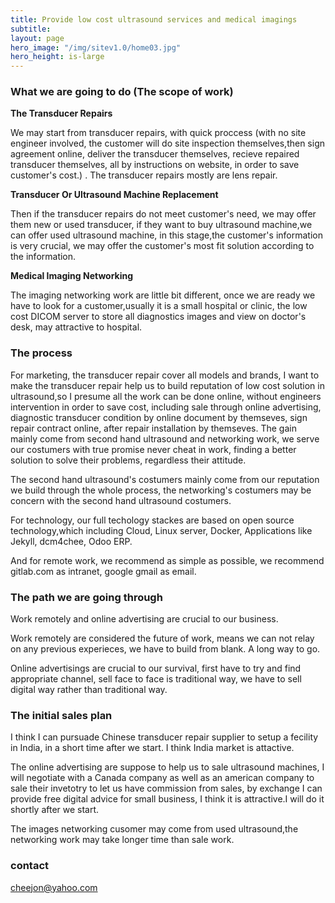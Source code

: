 ```yaml
---
title: Provide low cost ultrasound services and medical imagings
subtitle: 
layout: page
hero_image: "/img/sitev1.0/home03.jpg"
hero_height: is-large
---
```


### What we are going to do (The scope of work)

**The Transducer Repairs**

We may start from transducer repairs, with quick proccess (with no site engineer involved, the customer will do site inspection themselves,then sign agreement online, deliver the transducer themselves, recieve repaired transducer themselves, all by instructions on website, in order to save customer's cost.) . The transducer repairs mostly are lens repair.

**Transducer Or Ultrasound Machine Replacement**

Then if the transducer repairs do not meet customer's need, we may offer them new or used transducer, if they want to buy ultrasound machine,we can offer used ultrasound machine, in this stage,the customer's information is very crucial, we may offer the customer's most fit solution according to the information.

**Medical Imaging Networking**

The imaging networking work are little bit different, once we are ready we have to look for a customer,usually it is a small hospital or clinic, the low cost DICOM server to store all diagnostics images and view on doctor's desk, may attractive to hospital.

### The process

For marketing, the transducer repair cover all models and brands, I want to make the transducer repair help us to build reputation of low cost solution in ultrasound,so I presume all the work can be done online, without engineers intervention in order to save cost, including sale through online advertising, diagnostic transducer condition by online document by themseves, sign repair contract online, after repair installation by themseves. The gain mainly come from second hand ultrasound and networking work, we serve our costumers with true promise never cheat in work, finding a better solution to solve their problems, regardless their attitude.

The second hand ultrasound's costumers mainly come from our reputation we build through the whole process, the networking's costumers may be concern with the second hand ultrasound costumers.

For technology, our full techology stackes are based on open source technology,which including Cloud, Linux server, Docker, Applications like Jekyll, dcm4chee, Odoo ERP. 

And for remote work, we recommend as simple as possible, we recommend gitlab.com as intranet, google gmail as email.

### The path we are going through

Work remotely and online advertising are crucial to our business.

Work remotely are considered the future of work, means we can not relay on any previous experieces, we have to build from blank. A long way to go.

Online advertisings are crucial to our survival, first have to try and find appropriate channel, sell face to face is traditional way, we have to sell digital way rather than traditional way.

### The initial sales plan

I think I can pursuade Chinese transducer repair supplier to setup a fecility in India, in a short time after we start. I think India market is attactive.

The online advertising are suppose to help us to sale ultrasound machines, I will negotiate with a Canada company as well as an american company to sale their invetotry to let us have commission from sales, by exchange I can provide free digital advice for small business, I think it is attractive.I will do it shortly after we start.

The images networking cusomer may come from used ultrasound,the networking work may take longer time than sale work.

### contact

cheejon@yahoo.com
